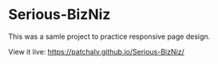 # Serious-BizNiz
This was a samle project to practice responsive page design. 

View it live:  https://patchalv.github.io/Serious-BizNiz/

